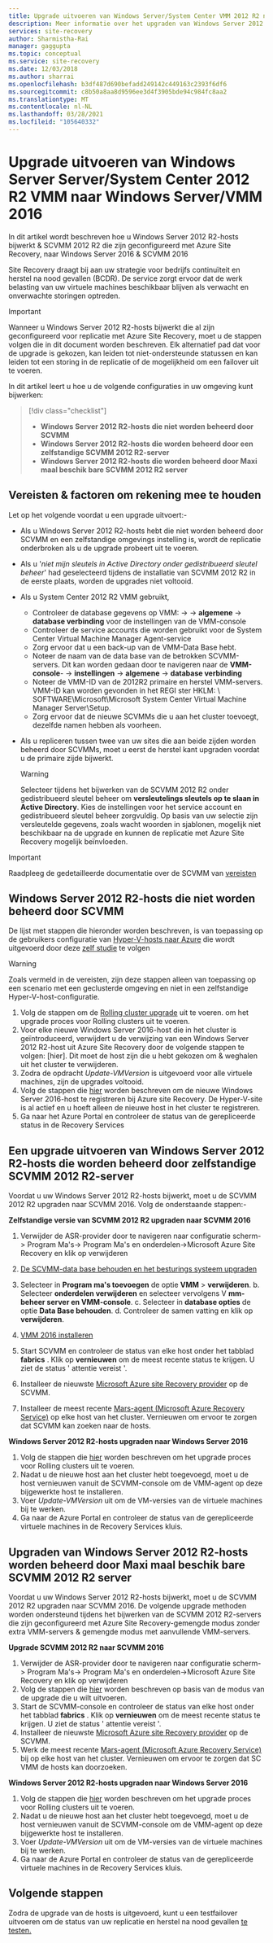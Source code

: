 ```yaml
---
title: Upgrade uitvoeren van Windows Server/System Center VMM 2012 R2 naar Windows Server 2016-Azure Site Recovery
description: Meer informatie over het upgraden van Windows Server 2012 R2-hosts & SCVMM 2012 R2 die zijn geconfigureerd met Azure Site Recovery naar Windows Server 2016 & SCVMM 2016.
services: site-recovery
author: Sharmistha-Rai
manager: gaggupta
ms.topic: conceptual
ms.service: site-recovery
ms.date: 12/03/2018
ms.author: sharrai
ms.openlocfilehash: b3df487d690befadd249142c449163c2393f6df6
ms.sourcegitcommit: c8b50a8aa8d9596ee3d4f3905bde94c984fc8aa2
ms.translationtype: MT
ms.contentlocale: nl-NL
ms.lasthandoff: 03/28/2021
ms.locfileid: "105640332"
---
```

# <a name="upgrade-windows-server-serversystem-center-2012-r2-vmm-to-windows-servervmm-2016"></a>Upgrade uitvoeren van Windows Server Server/System Center 2012 R2 VMM naar Windows Server/VMM 2016 

In dit artikel wordt beschreven hoe u Windows Server 2012 R2-hosts bijwerkt & SCVMM 2012 R2 die zijn geconfigureerd met Azure Site Recovery, naar Windows Server 2016 & SCVMM 2016

Site Recovery draagt bij aan uw strategie voor bedrijfs continuïteit en herstel na nood gevallen (BCDR). De service zorgt ervoor dat de werk belasting van uw virtuele machines beschikbaar blijven als verwacht en onverwachte storingen optreden.

> [!IMPORTANT]
> Wanneer u Windows Server 2012 R2-hosts bijwerkt die al zijn geconfigureerd voor replicatie met Azure Site Recovery, moet u de stappen volgen die in dit document worden beschreven. Elk alternatief pad dat voor de upgrade is gekozen, kan leiden tot niet-ondersteunde statussen en kan leiden tot een storing in de replicatie of de mogelijkheid om een failover uit te voeren.


In dit artikel leert u hoe u de volgende configuraties in uw omgeving kunt bijwerken:

> [!div class="checklist"]
> * **Windows Server 2012 R2-hosts die niet worden beheerd door SCVMM** 
> * **Windows Server 2012 R2-hosts die worden beheerd door een zelfstandige SCVMM 2012 R2-server** 
> * **Windows Server 2012 R2-hosts die worden beheerd door Maxi maal beschik bare SCVMM 2012 R2 server**


## <a name="prerequisites--factors-to-consider"></a>Vereisten & factoren om rekening mee te houden

Let op het volgende voordat u een upgrade uitvoert:-

- Als u Windows Server 2012 R2-hosts hebt die niet worden beheerd door SCVMM en een zelfstandige omgevings instelling is, wordt de replicatie onderbroken als u de upgrade probeert uit te voeren.
- Als u '*niet mijn sleutels in Active Directory onder gedistribueerd sleutel beheer*' had geselecteerd tijdens de installatie van SCVMM 2012 R2 in de eerste plaats, worden de upgrades niet voltooid.

- Als u System Center 2012 R2 VMM gebruikt, 

    - Controleer de database gegevens op VMM:   ->    ->  **algemene**  ->  **database verbinding** voor de instellingen van de VMM-console
    - Controleer de service accounts die worden gebruikt voor de System Center Virtual Machine Manager Agent-service
    - Zorg ervoor dat u een back-up van de VMM-Data Base hebt.
    - Noteer de naam van de data base van de betrokken SCVMM-servers. Dit kan worden gedaan door te navigeren naar de **VMM-console**-  ->  **instellingen**  ->  **algemene**  ->  **database verbinding**
    - Noteer de VMM-ID van de 2012R2 primaire en herstel VMM-servers. VMM-ID kan worden gevonden in het REGI ster HKLM: \ SOFTWARE\Microsoft\Microsoft System Center Virtual Machine Manager Server\Setup.
    - Zorg ervoor dat de nieuwe SCVMMs die u aan het cluster toevoegt, dezelfde namen hebben als voorheen. 

- Als u repliceren tussen twee van uw sites die aan beide zijden worden beheerd door SCVMMs, moet u eerst de herstel kant upgraden voordat u de primaire zijde bijwerkt.
  > [!WARNING]
  > Selecteer tijdens het bijwerken van de SCVMM 2012 R2 onder gedistribueerd sleutel beheer om **versleutelings sleutels op te slaan in Active Directory**. Kies de instellingen voor het service account en gedistribueerd sleutel beheer zorgvuldig. Op basis van uw selectie zijn versleutelde gegevens, zoals wacht woorden in sjablonen, mogelijk niet beschikbaar na de upgrade en kunnen de replicatie met Azure Site Recovery mogelijk beïnvloeden.

> [!IMPORTANT]
> Raadpleeg de gedetailleerde documentatie over de SCVMM van [vereisten](/system-center/vmm/upgrade-vmm?view=sc-vmm-2016&preserve-view=true#requirements-and-limitations)

## <a name="windows-server-2012-r2-hosts-which-arent-managed-by-scvmm"></a>Windows Server 2012 R2-hosts die niet worden beheerd door SCVMM 
De lijst met stappen die hieronder worden beschreven, is van toepassing op de gebruikers configuratie van [Hyper-V-hosts naar Azure](./hyper-v-azure-architecture.md) die wordt uitgevoerd door deze [zelf studie](./hyper-v-prepare-on-premises-tutorial.md) te volgen

> [!WARNING]
> Zoals vermeld in de vereisten, zijn deze stappen alleen van toepassing op een scenario met een geclusterde omgeving en niet in een zelfstandige Hyper-V-host-configuratie.

1. Volg de stappen om de [Rolling cluster upgrade](/windows-server/failover-clustering/cluster-operating-system-rolling-upgrade#cluster-os-rolling-upgrade-process) uit te voeren. om het upgrade proces voor Rolling clusters uit te voeren.
2. Voor elke nieuwe Windows Server 2016-host die in het cluster is geïntroduceerd, verwijdert u de verwijzing van een Windows Server 2012 R2-host uit Azure Site Recovery door de volgende stappen te volgen: [hier]. Dit moet de host zijn die u hebt gekozen om & weghalen uit het cluster te verwijderen.
3. Zodra de opdracht *Update-VMVersion* is uitgevoerd voor alle virtuele machines, zijn de upgrades voltooid. 
4. Volg de stappen die [hier](./hyper-v-azure-tutorial.md#set-up-the-source-environment) worden beschreven om de nieuwe Windows Server 2016-host te registreren bij Azure site Recovery. De Hyper-V-site is al actief en u hoeft alleen de nieuwe host in het cluster te registreren. 
5. Ga naar het Azure Portal en controleer de status van de gerepliceerde status in de Recovery Services

## <a name="upgrade-windows-server-2012-r2-hosts-managed-by-stand-alone-scvmm-2012-r2-server"></a>Een upgrade uitvoeren van Windows Server 2012 R2-hosts die worden beheerd door zelfstandige SCVMM 2012 R2-server
Voordat u uw Windows Server 2012 R2-hosts bijwerkt, moet u de SCVMM 2012 R2 upgraden naar SCVMM 2016. Volg de onderstaande stappen:-

**Zelfstandige versie van SCVMM 2012 R2 upgraden naar SCVMM 2016**

1.  Verwijder de ASR-provider door te navigeren naar configuratie scherm-> Program Ma's-> Program Ma's en onderdelen->Microsoft Azure Site Recovery en klik op verwijderen
2. [De SCVMM-data base behouden en het besturings systeem upgraden](/system-center/vmm/upgrade-vmm?view=sc-vmm-2016&preserve-view=true#back-up-and-upgrade-the-operating-system)
3. Selecteer in **Program ma's toevoegen** de optie **VMM**  >  **verwijderen**. b. Selecteer **onderdelen verwijderen** en selecteer vervolgens V **mm-beheer server en VMM-console**. c. Selecteer in **database opties** de optie **Data Base behouden**. d. Controleer de samen vatting en klik op **verwijderen**.

4. [VMM 2016 installeren](/system-center/vmm/upgrade-vmm?view=sc-vmm-2016&preserve-view=true#install-vmm-2016)
5. Start SCVMM en controleer de status van elke host onder het tabblad **fabrics** . Klik op **vernieuwen** om de meest recente status te krijgen. U ziet de status ' attentie vereist '. 
17.    Installeer de nieuwste [Microsoft Azure site Recovery provider](https://aka.ms/downloaddra) op de SCVMM.
16.    Installeer de meest recente [Mars-agent (Microsoft Azure Recovery Service)](https://aka.ms/latestmarsagent) op elke host van het cluster. Vernieuwen om ervoor te zorgen dat SCVMM kan zoeken naar de hosts.

**Windows Server 2012 R2-hosts upgraden naar Windows Server 2016**

1. Volg de stappen die [hier](/windows-server/failover-clustering/cluster-operating-system-rolling-upgrade#cluster-os-rolling-upgrade-process) worden beschreven om het upgrade proces voor Rolling clusters uit te voeren. 
2. Nadat u de nieuwe host aan het cluster hebt toegevoegd, moet u de host vernieuwen vanuit de SCVMM-console om de VMM-agent op deze bijgewerkte host te installeren.
3. Voer *Update-VMVersion* uit om de VM-versies van de virtuele machines bij te werken. 
4. Ga naar de Azure Portal en controleer de status van de gerepliceerde virtuele machines in de Recovery Services kluis. 

## <a name="upgrade-windows-server-2012-r2-hosts-are-managed-by-highly-available-scvmm-2012-r2-server"></a>Upgraden van Windows Server 2012 R2-hosts worden beheerd door Maxi maal beschik bare SCVMM 2012 R2 server
Voordat u uw Windows Server 2012 R2-hosts bijwerkt, moet u de SCVMM 2012 R2 upgraden naar SCVMM 2016. De volgende upgrade methoden worden ondersteund tijdens het bijwerken van de SCVMM 2012 R2-servers die zijn geconfigureerd met Azure Site Recovery-gemengde modus zonder extra VMM-servers & gemengde modus met aanvullende VMM-servers.

**Upgrade SCVMM 2012 R2 naar SCVMM 2016**

1.  Verwijder de ASR-provider door te navigeren naar configuratie scherm-> Program Ma's-> Program Ma's en onderdelen->Microsoft Azure Site Recovery en klik op verwijderen
2. Volg de stappen die [hier](/system-center/vmm/upgrade-vmm?view=sc-vmm-2016&preserve-view=true#upgrade-a-standalone-vmm-server) worden beschreven op basis van de modus van de upgrade die u wilt uitvoeren.
3. Start de SCVMM-console en controleer de status van elke host onder het tabblad **fabrics** . Klik op **vernieuwen** om de meest recente status te krijgen. U ziet de status ' attentie vereist '.
4. Installeer de nieuwste [Microsoft Azure site Recovery provider](https://aka.ms/downloaddra) op de SCVMM.
5. Werk de meest recente [Mars-agent (Microsoft Azure Recovery Service)](https://aka.ms/latestmarsagent) bij op elke host van het cluster. Vernieuwen om ervoor te zorgen dat SC VMM de hosts kan doorzoeken.


**Windows Server 2012 R2-hosts upgraden naar Windows Server 2016**

1. Volg de stappen die [hier](/windows-server/failover-clustering/cluster-operating-system-rolling-upgrade#cluster-os-rolling-upgrade-process) worden beschreven om het upgrade proces voor Rolling clusters uit te voeren.
2. Nadat u de nieuwe host aan het cluster hebt toegevoegd, moet u de host vernieuwen vanuit de SCVMM-console om de VMM-agent op deze bijgewerkte host te installeren.
3. Voer *Update-VMVersion* uit om de VM-versies van de virtuele machines bij te werken. 
4. Ga naar de Azure Portal en controleer de status van de gerepliceerde virtuele machines in de Recovery Services kluis. 

## <a name="next-steps"></a>Volgende stappen
Zodra de upgrade van de hosts is uitgevoerd, kunt u een testfailover uitvoeren om de status van uw replicatie en herstel na nood gevallen [te testen.](tutorial-dr-drill-azure.md)
